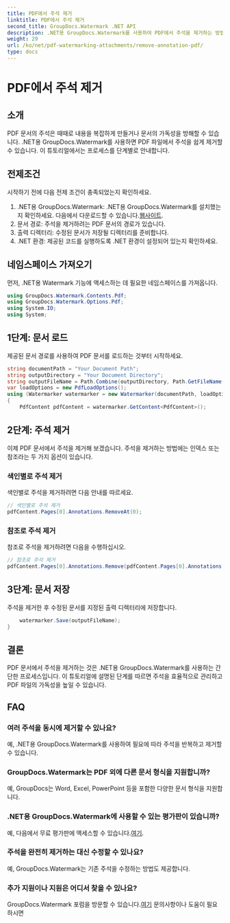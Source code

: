 ```yaml
---
title: PDF에서 주석 제거
linktitle: PDF에서 주석 제거
second_title: GroupDocs.Watermark .NET API
description: .NET용 GroupDocs.Watermark를 사용하여 PDF에서 주석을 제거하는 방법을 알아보세요. 손쉽게 문서 가독성을 향상하세요.
weight: 29
url: /ko/net/pdf-watermarking-attachments/remove-annotation-pdf/
type: docs
---
```

# PDF에서 주석 제거

## 소개
PDF 문서의 주석은 때때로 내용을 복잡하게 만들거나 문서의 가독성을 방해할 수 있습니다. .NET용 GroupDocs.Watermark를 사용하면 PDF 파일에서 주석을 쉽게 제거할 수 있습니다. 이 튜토리얼에서는 프로세스를 단계별로 안내합니다.
## 전제조건
시작하기 전에 다음 전제 조건이 충족되었는지 확인하세요.
1.  .NET용 GroupDocs.Watermark: .NET용 GroupDocs.Watermark를 설치했는지 확인하세요. 다음에서 다운로드할 수 있습니다.[웹사이트](https://releases.groupdocs.com/Watermark/net/).
2. 문서 경로: 주석을 제거하려는 PDF 문서의 경로가 있습니다.
3. 출력 디렉터리: 수정된 문서가 저장될 디렉터리를 준비합니다.
4. .NET 환경: 제공된 코드를 실행하도록 .NET 환경이 설정되어 있는지 확인하세요.

## 네임스페이스 가져오기
먼저, .NET용 Watermark 기능에 액세스하는 데 필요한 네임스페이스를 가져옵니다.
```csharp
using GroupDocs.Watermark.Contents.Pdf;
using GroupDocs.Watermark.Options.Pdf;
using System.IO;
using System;
```
## 1단계: 문서 로드
제공된 문서 경로를 사용하여 PDF 문서를 로드하는 것부터 시작하세요.
```csharp
string documentPath = "Your Document Path";
string outputDirectory = "Your Document Directory";
string outputFileName = Path.Combine(outputDirectory, Path.GetFileName(documentPath));
var loadOptions = new PdfLoadOptions();
using (Watermarker watermarker = new Watermarker(documentPath, loadOptions))
{
    PdfContent pdfContent = watermarker.GetContent<PdfContent>();
```
## 2단계: 주석 제거
이제 PDF 문서에서 주석을 제거해 보겠습니다. 주석을 제거하는 방법에는 인덱스 또는 참조라는 두 가지 옵션이 있습니다.
### 색인별로 주석 제거
색인별로 주석을 제거하려면 다음 안내를 따르세요.
```csharp
// 색인별로 주석 제거
pdfContent.Pages[0].Annotations.RemoveAt(0);
```
### 참조로 주석 제거
참조로 주석을 제거하려면 다음을 수행하십시오.
```csharp
// 참조로 주석 제거
pdfContent.Pages[0].Annotations.Remove(pdfContent.Pages[0].Annotations[0]);
```
## 3단계: 문서 저장
주석을 제거한 후 수정된 문서를 지정된 출력 디렉터리에 저장합니다.
```csharp
    watermarker.Save(outputFileName);
}
```

## 결론
PDF 문서에서 주석을 제거하는 것은 .NET용 GroupDocs.Watermark를 사용하는 간단한 프로세스입니다. 이 튜토리얼에 설명된 단계를 따르면 주석을 효율적으로 관리하고 PDF 파일의 가독성을 높일 수 있습니다.
## FAQ
### 여러 주석을 동시에 제거할 수 있나요?
예, .NET용 GroupDocs.Watermark를 사용하여 필요에 따라 주석을 반복하고 제거할 수 있습니다.
### GroupDocs.Watermark는 PDF 외에 다른 문서 형식을 지원합니까?
예, GroupDocs는 Word, Excel, PowerPoint 등을 포함한 다양한 문서 형식을 지원합니다.
### .NET용 GroupDocs.Watermark에 사용할 수 있는 평가판이 있습니까?
 예, 다음에서 무료 평가판에 액세스할 수 있습니다.[여기](https://releases.groupdocs.com/).
### 주석을 완전히 제거하는 대신 수정할 수 있나요?
예, GroupDocs.Watermark는 기존 주석을 수정하는 방법도 제공합니다.
### 추가 지원이나 지원은 어디서 찾을 수 있나요?
 GroupDocs.Watermark 포럼을 방문할 수 있습니다.[여기](https://forum.groupdocs.com/c/watermark/19) 문의사항이나 도움이 필요하시면